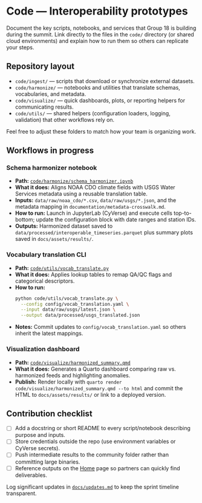 # Code — Interoperability prototypes

Document the key scripts, notebooks, and services that Group 18 is building during the summit. Link directly to the files in the `code/` directory (or shared cloud environments) and explain how to run them so others can replicate your steps.

## Repository layout

- `code/ingest/` — scripts that download or synchronize external datasets.
- `code/harmonize/` — notebooks and utilities that translate schemas, vocabularies, and metadata.
- `code/visualize/` — quick dashboards, plots, or reporting helpers for communicating results.
- `code/utils/` — shared helpers (configuration loaders, logging, validation) that other workflows rely on.

Feel free to adjust these folders to match how your team is organizing work.

## Workflows in progress

### Schema harmonizer notebook
- **Path:** [`code/harmonize/schema_harmonizer.ipynb`](https://github.com/CU-ESIIL/cross-cutting-data-interoperability-harmonization-innovation-summit-2025__18/blob/main/code/harmonize/schema_harmonizer.ipynb)
- **What it does:** Aligns NOAA CDO climate fields with USGS Water Services metadata using a reusable translation table.
- **Inputs:** `data/raw/noaa_cdo/*.csv`, `data/raw/usgs/*.json`, and the metadata mapping in `documentation/metadata-crosswalk.md`.
- **How to run:** Launch in JupyterLab (CyVerse) and execute cells top-to-bottom; update the configuration block with date ranges and station IDs.
- **Outputs:** Harmonized dataset saved to `data/processed/interoperable_timeseries.parquet` plus summary plots saved in `docs/assets/results/`.

### Vocabulary translation CLI
- **Path:** [`code/utils/vocab_translate.py`](https://github.com/CU-ESIIL/cross-cutting-data-interoperability-harmonization-innovation-summit-2025__18/blob/main/code/utils/vocab_translate.py)
- **What it does:** Applies lookup tables to remap QA/QC flags and categorical descriptors.
- **How to run:**
  ```bash
  python code/utils/vocab_translate.py \
    --config config/vocab_translation.yaml \
    --input data/raw/usgs/latest.json \
    --output data/processed/usgs_translated.json
  ```
- **Notes:** Commit updates to `config/vocab_translation.yaml` so others inherit the latest mappings.

### Visualization dashboard
- **Path:** [`code/visualize/harmonized_summary.qmd`](https://github.com/CU-ESIIL/cross-cutting-data-interoperability-harmonization-innovation-summit-2025__18/blob/main/code/visualize/harmonized_summary.qmd)
- **What it does:** Generates a Quarto dashboard comparing raw vs. harmonized feeds and highlighting anomalies.
- **Publish:** Render locally with `quarto render code/visualize/harmonized_summary.qmd --to html` and commit the HTML to `docs/assets/results/` or link to a deployed version.

## Contribution checklist

- [ ] Add a docstring or short README to every script/notebook describing purpose and inputs.
- [ ] Store credentials outside the repo (use environment variables or CyVerse secrets).
- [ ] Push intermediate results to the community folder rather than committing large binaries.
- [ ] Reference outputs on the [Home](index.md) page so partners can quickly find deliverables.

Log significant updates in [`docs/updates.md`](updates.md) to keep the sprint timeline transparent.
